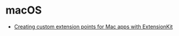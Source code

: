 # macOS

- [Creating custom extension points for Mac apps with ExtensionKit](https://rambo.codes/posts/2022-06-27-creating-custom-extension-points-with-extensionkit)

